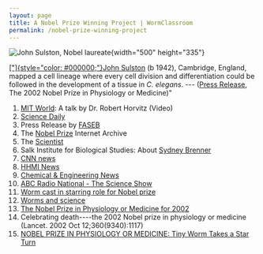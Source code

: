 ```yaml
---
layout: page
title: A Nobel Prize Winning Project | WormClassroom
permalink: /nobel-prize-winning-project
---
```

![John Sulston, Nobel
laureate](files/worm/LineageBRSulstonS.jpg){width="500" height="335"}

[[\"]{style="color: #000000;"}John
Sulston](http://www.sanger.ac.uk/about/press/2002/021007.html) (b 1942),
Cambridge, England, mapped a cell lineage where every cell division and
differentiation could be followed in the development of a tissue in *C.
elegans*. \-\-- ([Press
Release](https://www.nobelprize.org/nobel_prizes/medicine/laureates/2002/press.html),
The 2002 Nobel Prize in Physiology or Medicine)\"

1.  [MIT World](https://www.youtube.com/mit/): A talk by Dr. Robert
    Horvitz (Video)
2.  [Science
    Daily](https://www.sciencedaily.com/releases/2002/10/021008064740.htm)
3.  Press Release by
    [FASEB](http://genetics.faseb.org/genetics/g-gsa/nobel2002.html)
4.  The [Nobel Prize](http://almaz.com/nobel/medicine/) Internet Archive
5.  The [Scientist](http://www.biomedcentral.com/news/20021007/05)
6.  Salk Institute for Biological Studies: About [Sydney
    Brenner](http://www.charitywire.com/charity131/04179.html)
7.  [CNN news](http://www.cnn.com/2002/WORLD/europe/10/07/sweden.nobel/)
8.  [HHMI
    News](http://www.hhmi.org/news/horvitz-wins-2002-nobel-prize-physiology-or-medicine)
9.  [Chemical & Engineering
    News](http://pubs.acs.org/cen/topstory/8041/8041notw4.html)
10. [ABC Radio National - The Science
    Show](http://www.abc.net.au/rn/scienceshow/stories/2002/696632.htm)
11. [Worm cast in starring role for Nobel
    prize](http://www.nature.com/cgi-taf/DynaPage.taf?file=/nature/journal/v419/n6907/full/419548a_fs.html)
12. [Worms and
    science](http://www.nature.com/cgi-taf/DynaPage.taf?file=/embor/journal/v4/n3/full/embor780.html)
13. [The Nobel Prize in Physiology or Medicine for
    2002](http://onlinelibrary.wiley.com/doi/10.1046/j.1365-3083.2002.01194.x/full)
14. Celebrating death----the 2002 Nobel prize in physiology or medicine
    (Lancet. 2002 Oct 12;360(9340):1117)
15. [NOBEL PRIZE IN PHYSIOLOGY OR MEDICINE: Tiny Worm Takes a Star
    Turn](http://science.sciencemag.org/content/298/5593/526.full)
